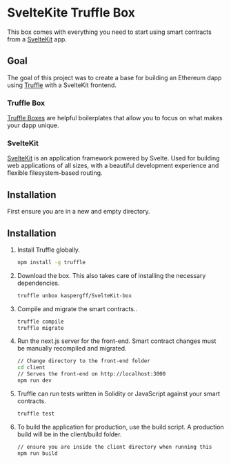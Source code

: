 # SvelteKite Truffle Box

This box comes with everything you need to start using smart contracts from a [SvelteKit](https://kit.svelte.dev/) app. 

## Goal
The goal of this project was to create a base for building an Ethereum dapp using [Truffle](https://trufflesuite.com/) with a SvelteKit frontend.

### Truffle Box
[Truffle Boxes](https://trufflesuite.com/boxes) are helpful boilerplates that allow you to focus on what makes your dapp unique. 

### SvelteKit
[SvelteKit](https://kit.svelte.dev/) is an application framework powered by Svelte. Used for building web applications of all sizes, with a beautiful development experience and flexible filesystem-based routing.

## Installation

First ensure you are in a new and empty directory.

## Installation

1. Install Truffle globally.
    ```bash
    npm install -g truffle
    ```

2. Download the box. This also takes care of installing the necessary dependencies.
    ```bash
    truffle unbox kaspergff/SvelteKit-box
    ```

4. Compile and migrate the smart contracts..
    ```bash
    truffle compile
    truffle migrate
    ```

5. Run the next.js server for the front-end. Smart contract changes must be manually recompiled and migrated.
    ```bash
    // Change directory to the front-end folder
    cd client
    // Serves the front-end on http://localhost:3000
    npm run dev
    ```

6. Truffle can run tests written in Solidity or JavaScript against your smart contracts.
    ```bash
    truffle test
    ```

7. To build the application for production, use the build script. A production build will be in the client/build folder.
    ```bash
    // ensure you are inside the client directory when running this
    npm run build
    ```

